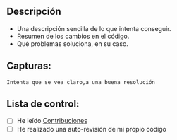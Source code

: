 ## Descripción

* Una descripción sencilla de lo que intenta conseguir.
* Resumen de los cambios en el código.
* Qué problemas soluciona, en su caso.

## Capturas:

```Intenta que se vea claro,a una buena resolución```

## Lista de control:

- [ ] He leído [Contribuciones](https://github.com/IsraC0d33/Proyecto1Marcas/blob/main/CONTRIBUTING.md)
- [ ] He realizado una auto-revisión de mi propio código
